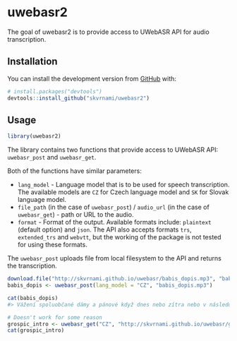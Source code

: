 
<!-- README.md is generated from README.Rmd. Please edit that file -->

# uwebasr2

<!-- badges: start -->
<!-- badges: end -->

The goal of uwebasr2 is to provide access to UWebASR API for audio
transcription.

## Installation

You can install the development version from
[GitHub](https://github.com/) with:

``` r
# install.packages("devtools")
devtools::install_github("skvrnami/uwebasr2")
```

## Usage

``` r
library(uwebasr2)
```

The library contains two functions that provide access to UWebASR API:
`uwebasr_post` and `uwebasr_get`.

Both of the functions have similar parameters:

-   `lang_model` - Language model that is to be used for speech
    transcription. The available models are `CZ` for Czech language
    model and `SK` for Slovak language model.
-   `file_path` (in the case of `uwebasr_post`) / `audio_url` (in the
    case of `uwebasr_get`) - path or URL to the audio.
-   `format` - Format of the output. Available formats include:
    `plaintext` (default option) and `json`. The API also accepts
    formats `trs`, `extended_trs` and `webvtt`, but the working of the
    package is not tested for using these formats.

The `uwebasr_post` uploads file from local filesystem to the API and
returns the transcription.

``` r
download.file("http://skvrnami.github.io/uwebasr/babis_dopis.mp3", "babis_dopis.mp3")
babis_dopis <- uwebasr_post(lang_model = "CZ", "babis_dopis.mp3")

cat(babis_dopis)
#> Vážení spoluobčané dámy a pánové když dnes nebo zítra nebo v následujících dnech půjdete do vaši poštovní schránky tak tam najdete dopis můj dopis a určitého poznáte a v tom dopise vám píšu prosím abyste mu věnovali pět minut pět minut vašeho drahocenného času i kdyby to mělo být posledních pět minut kterém mě věnujete ve vašem životě a byl bych velice rád když po přečtení si řeknete no tak vláda ČR plnila ten program plnila sliby a udělala velice konkrétní věci a ten dopis obsahuje data fakta konkrétní věci co jsme udělali takže prosím vás hoďte to ty schránky hoďte si to přečíst já mám za to moc děkuju
```

``` r
# Doesn't work for some reason
grospic_intro <- uwebasr_get("CZ", "http://skvrnami.github.io/uwebasr/grospic.mp3", "plaintext")
cat(grospic_intro)
```
